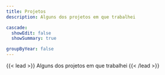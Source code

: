 ```yaml
---
title: Projetos
description: Alguns dos projetos em que trabalhei

cascade:
  showEdit: false
  showSummary: true

groupByYear: false
---
```


{{< lead >}}
Alguns dos projetos em que trabalhei
{{< /lead >}}


